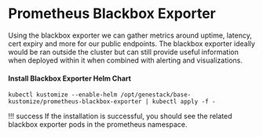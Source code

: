 # Prometheus Blackbox Exporter

Using the blackbox exporter we can gather metrics around uptime, latency, cert expiry and more for our public endpoints.
The blackbox exporter ideally would be ran outside the cluster but can still provide useful information when deployed within it when combined with alerting and visualizations.


#### Install Blackbox Exporter Helm Chart


``` shell
kubectl kustomize --enable-helm /opt/genestack/base-kustomize/prometheus-blackbox-exporter | kubectl apply -f -
```

!!! success
    If the installation is successful, you should see the related blackbox exporter pods in the prometheus namespace.
